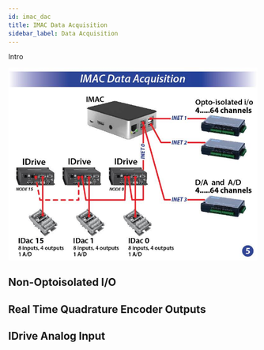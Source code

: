 ```yaml
---
id: imac_dac
title: IMAC Data Acquisition
sidebar_label: Data Acquisition
---
```


Intro

![IMAC Data Acquisition](assets/arch_5.jpg "IMAC Data Acquisition")

## Non-Optoisolated I/O

## Real Time Quadrature Encoder Outputs

## IDrive Analog Input

